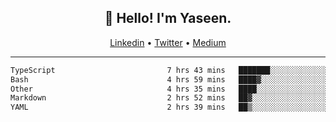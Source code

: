 <h2 align="center">👋 Hello! I'm Yaseen.</h2>
<p align="center">
  <a href="https://www.linkedin.com/in/yaseenkc/">Linkedin</a> •
  <a href="https://twitter.com/yaseeenkc">Twitter</a> •
  <a href="https://medium.com/@yaseen-kc">Medium</a>
</p>


<!--- 🔭 I’m currently working at []() as an  -->
<!--- - 💬 Ask me about **Javascript, React and Git** -->
<!--- - 📫 How to reach me: [@kc.yaseen](https://instagram.com/kc.yaseen) on Instagram -->
<!--- - ⚡ Fun fact: Big Fan of the :zap: emoji -->

-------

<!--START_SECTION:waka-->

```txt
TypeScript                         7 hrs 43 mins   ███████░░░░░░░░░░░░░░░░░░   27.93 %
Bash                               4 hrs 59 mins   ████▓░░░░░░░░░░░░░░░░░░░░   18.03 %
Other                              4 hrs 35 mins   ████░░░░░░░░░░░░░░░░░░░░░   16.58 %
Markdown                           2 hrs 52 mins   ██▓░░░░░░░░░░░░░░░░░░░░░░   10.36 %
YAML                               2 hrs 39 mins   ██▒░░░░░░░░░░░░░░░░░░░░░░   09.58 %
```

<!--END_SECTION:waka-->
